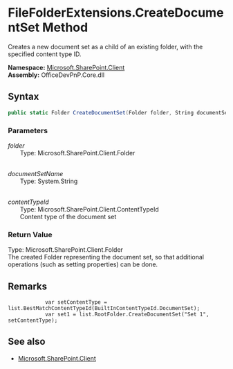 # FileFolderExtensions.CreateDocumentSet Method  
Creates a new document set as a child of an existing folder, with the specified content type ID.  

**Namespace:** [Microsoft.SharePoint.Client](Microsoft.SharePoint.Client.md)  
**Assembly:** OfficeDevPnP.Core.dll  
## Syntax
```C#
public static Folder CreateDocumentSet(Folder folder, String documentSetName, ContentTypeId contentTypeId)
```
### Parameters
*folder*  
&emsp;&emsp;Type: Microsoft.SharePoint.Client.Folder  
&emsp;&emsp;  
  
*documentSetName*  
&emsp;&emsp;Type: System.String  
&emsp;&emsp;  
  
*contentTypeId*  
&emsp;&emsp;Type: Microsoft.SharePoint.Client.ContentTypeId  
&emsp;&emsp;Content type of the document set  
  
### Return Value
Type: Microsoft.SharePoint.Client.Folder  
The created Folder representing the document set, so that additional operations (such as setting properties) can be done.

## Remarks 

                var setContentType = list.BestMatchContentTypeId(BuiltInContentTypeId.DocumentSet);
                var set1 = list.RootFolder.CreateDocumentSet("Set 1", setContentType);
            
## See also
- [Microsoft.SharePoint.Client](Microsoft.SharePoint.Client.md)
